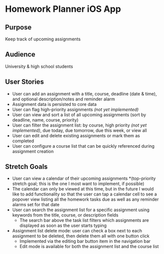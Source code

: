 #  Homework Planner iOS App
## Purpose
Keep track of upcoming assignments

## Audience
University & high school students

## User Stories
* User can add an assignment with a title, course, deadline (date & time), and optional description/notes and reminder alarm
* Assignment data is persisted to core data
* User can flag high-priority assignments *(not yet implemented)*
* User can view and sort a list of all upcoming assignments (sort by deadline, name, course, priority)
* User can filter the assignment list: by course, high priority *(not yet implemented)*, due today, due tomorrow, due this week, or view all
* User can edit and delete existing assignments or mark them as completed
* User can configure a course list that can be quickly referenced during assignment creation

## Stretch Goals
* User can view a calendar of their upcoming assignments *(top-priority stretch goal; this is the one I most want to implement, if possible)
 * The calendar can only be viewed at this time, but in the future I would like to add functionality so that the user can tap a calendar cell to see a popover view listing all the homework tasks due as well as any reminder alarms set for that date
* User can search the assignment list for a specific assignment using keywords from the title, course, or description fields
  * The search bar above the task list filters which assignments are displayed as soon as the user starts typing
* Assignment list delete mode: user can check a box next to each assignment to be deleted, then delete them all with one button click
  * Implemented via the editing bar button item in the navigation bar
  * Edit mode is available for both the assignment list and the course list
